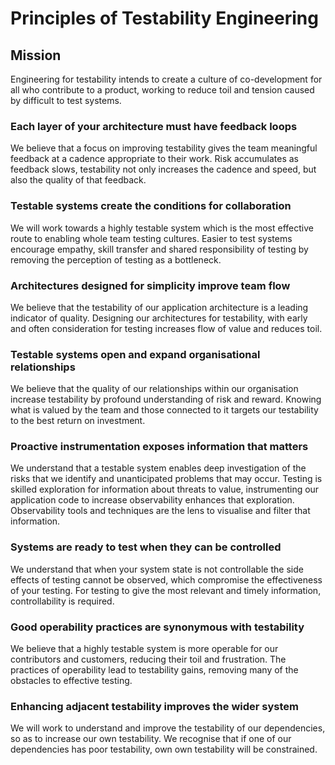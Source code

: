 # Principles of Testability Engineering

## Mission

Engineering for testability intends to create a culture of co-development for all who contribute to a product, working to reduce toil and tension caused by difficult to test systems.

### Each layer of your architecture must have feedback loops

We believe that a focus on improving testability gives the team meaningful feedback at a cadence appropriate to their work. Risk accumulates as feedback slows, testability not only increases the cadence and speed, but also the quality of that feedback.

### Testable systems create the conditions for collaboration

We will work towards a highly testable system which is the most effective route to enabling whole team testing cultures. Easier to test systems encourage empathy, skill transfer and shared responsibility of testing by removing the perception of testing as a bottleneck.

### Architectures designed for simplicity improve team flow

We believe that the testability of our application architecture is a leading indicator of quality. Designing our architectures for testability, with early and often consideration for testing increases flow of value and reduces toil.
  
### Testable systems open and expand organisational relationships

We believe that the quality of our relationships within our organisation increase testability by profound understanding of risk and reward. Knowing what is valued by the team and those connected to it targets our testability to the best return on investment.

### Proactive instrumentation exposes information that matters

We understand that a testable system enables deep investigation of the risks that we identify and unanticipated problems that may occur. Testing is skilled exploration for information about threats to value, instrumenting our application code  to increase observability enhances that exploration. Observability tools and techniques are the lens to visualise and filter that information.

### Systems are ready to test when they can be controlled

We understand that when your system state is not controllable the side effects of testing cannot be observed, which compromise the effectiveness of your testing. For testing to give the most relevant and timely information, controllability is required.

### Good operability practices are synonymous with testability

We believe that a highly testable system is more operable for our contributors and customers, reducing their toil and frustration. The practices of operability lead to testability gains, removing many of the obstacles to effective testing.

### Enhancing adjacent testability improves the wider system

We will work to understand and improve the testability of our dependencies, so as to increase our own testability. We recognise that if one of our dependencies has poor testability, own own testability will be constrained.
